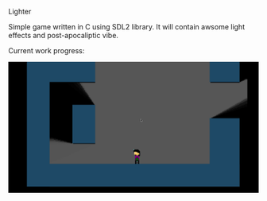 Lighter

Simple game written in C using SDL2 library.
It will contain awsome light effects and post-apocaliptic vibe.

Current work progress:


![A test image](screenshot.gif)
